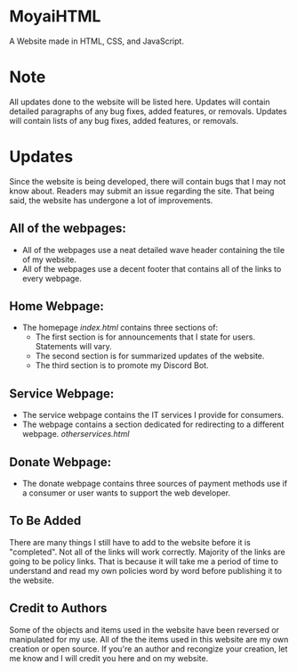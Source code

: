 # MoyaiHTML
A Website made in HTML, CSS, and JavaScript.

# Note
All updates done to the website will be listed here. Updates will contain detailed paragraphs of any bug fixes, added features, or removals. Updates will contain lists of any bug fixes, added features, or removals.

# Updates
Since the website is being developed, there will contain bugs that I may not know about. Readers may submit an issue regarding the site. That being said, the website has undergone a lot of improvements.

## All of the webpages: 
- All of the webpages use a neat detailed wave header containing the tile of my website. 
- All of the webpages use a decent footer that contains all of the links to every webpage.

## Home Webpage:
- The homepage *index.html* contains three sections of:
  - The first section is for announcements that I state for users. Statements will vary.
  - The second section is for summarized updates of the website.
  - The third section is to promote my Discord Bot.
## Service Webpage:
- The service webpage contains the IT services I provide for consumers.
- The webpage contains a section dedicated for redirecting to a different webpage. *otherservices.html*
## Donate Webpage:
- The donate webpage contains three sources of payment methods use if a consumer or user wants to support the web developer.

## To Be Added
There are many things I still have to add to the website before it is "completed". Not all of the links will work correctly. Majority of the links are going to be policy links. That is because it will take me a period of time to understand and read my own policies word by word before publishing it to the website.

## Credit to Authors
Some of the objects and items used in the website have been reversed or manipulated for my use. All of the the items used in this website are my own creation or open source. If you're an author and recongize your creation, let me know and I will credit you here and on my website.



